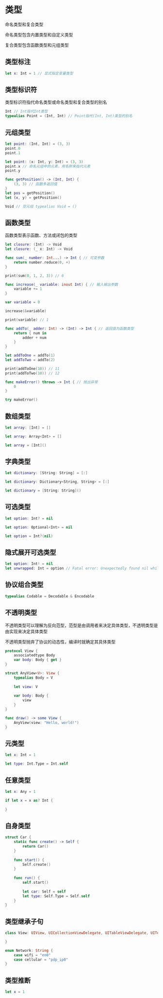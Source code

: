 # 类型

命名类型和复合类型

命名类型包含内置类型和自定义类型

复合类型包含函数类型和元组类型

## 类型标注

```swift
let x: Int = 1 // 显式指定变量类型
```

## 类型标识符

类型标识符指代命名类型或命名类型和复合类型的别名

```swift
Int // Int指代Int类型
typealias Point = (Int, Int) // Point指代(Int, Int)类型的别名
```

## 元组类型

```swift
let point: (Int, Int) = (3, 3)
point.0
point.1

let point: (x: Int, y: Int) = (3, 3)
point.x // 命名元组中的元素，用名称来指代元素
point.y

func getPosition() -> (Int, Int) {
    (3, 3) // 函数多返回值
}
let pos = getPosition()
let (x, y) = getPosition()

Void // 空元组 typealias Void = ()
```

## 函数类型

函数类型表示函数、方法或闭包的类型

```swift
let closure: (Int) -> Void
let closure: (_ x: Int) -> Void
```

```swift
func sum(_ number: Int...) -> Int { // 可变参数
    return number.reduce(0, +)
}

print(sum(0, 1, 2, 3)) // 6
```

```swift
func increase(_ variable: inout Int) { // 输入输出参数
    variable += 1
}

var variable = 0

increase(&variable)

print(variable) // 1
```

```swift
func addTo(_ adder: Int) -> (Int) -> Int { // 返回值为函数类型
    return { num in
        adder + num
    }
}

let addToOne = addTo(1)
let addToTwo = addTo(2)

print(addToOne(10)) // 11
print(addToTwo(10)) // 12
```

```swift
func makeError() throws -> Int { // 抛出异常
    0
}

try makeError()
```

## 数组类型

```swift
let array: [Int] = []

let array: Array<Int> = []

let array = [Int]()
```

## 字典类型

```swift
let dictionary: [String: String] = [:]

let dictionary: Dictionary<String, String> = [:]

let dictionary = [String: String]()
```

## 可选类型

```swift
let option: Int? = nil

let option: Optional<Int> = nil

let option = Int?(nil)
```

## 隐式展开可选类型

```swift
let option: Int! = nil
let unwrapped: Int = option // Fatal error: Unexpectedly found nil while implicitly unwrapping an Optional value
```

## 协议组合类型

```swift
typealias Codable = Decodable & Encodable
```

## 不透明类型

不透明类型可以理解为反向范型，范型是由调用者来决定具体类型，不透明类型是由实现来决定具体类型

不透明类型抛弃了协议的动态性，编译时就确定其具体类型

```swift
protocol View {
    associatedtype Body
    var body: Body { get }
}

struct AnyView<V>: View {
    typealias Body = V
    
    let view: V
    
    var body: Body {
        view
    }
}

func draw() -> some View {
    AnyView(view: "Hello, world!")
}
```

## 元类型

```swift
let x: Int = 1

let type: Int.Type = Int.self
```

## 任意类型

```swift
let x: Any = 1

if let x = x as? Int {
    
}
```

## 自身类型

```swift
struct Car {
    static func create() -> Self {
        return Car()
    }
    
    func start() {
        Self.create()
    }
    
    func run() {
        self.start()
        
        let car: Self = self
        let type: Self.Type = Self.self
    }
}
```

## 类型继承子句

```swift
class View: UIView, UICollectionViewDelegate, UITableViewDelegate, UITextViewDelegate {

}

enum Network: String {
    case wifi = "en0"
    case cellular = "pdp_ip0"
}
```

## 类型推断

```swift
let x = 1
```
